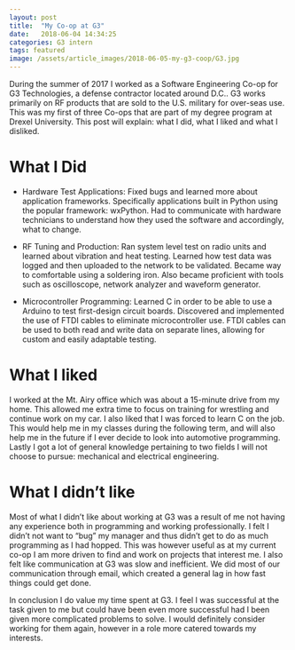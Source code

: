 ```yaml
---
layout: post
title:  "My Co-op at G3"
date:   2018-06-04 14:34:25
categories: G3 intern
tags: featured
image: /assets/article_images/2018-06-05-my-g3-coop/G3.jpg
---
```

During the summer of 2017 I worked as a Software Engineering Co-op for G3 Technologies, a defense contractor located around D.C.. G3 works primarily on RF products that are sold to the U.S. military for over-seas use. This was my first of three Co-ops that are part of my degree program at Drexel University. This post will explain: what I did, what I liked and what I disliked.

# What I Did


* Hardware Test Applications: Fixed bugs and learned more about application frameworks. Specifically applications built in Python using the popular framework: wxPython. Had to communicate with hardware technicians to understand how they used the software and accordingly, what to change.

* RF Tuning and Production: Ran system level test on radio units and learned about vibration and heat testing. Learned how test data was logged and then uploaded to the network to be validated. Became way to comfortable using a soldering iron. Also became proficient with tools such as oscilloscope, network analyzer and waveform generator. 

* Microcontroller Programming: Learned C in order to be able to use a Arduino to test first-design circuit boards. Discovered and implemented the use of FTDI cables to eliminate microcontroller use. FTDI cables can be used to both read and write data on separate lines, allowing for custom and easily adaptable testing.

# What I liked


I worked at the Mt. Airy office which was about a 15-minute drive from my home. This allowed me extra time to focus on training for wrestling and continue work on my car. I also liked that I was forced to learn C on the job. This would help me in my classes during the following term, and will also help me in the future if I ever decide to look into automotive programming. Lastly I got a lot of general knowledge pertaining to two fields I will not choose to pursue: mechanical and electrical engineering.

# What I didn’t like


Most of what I didn’t like about working at G3 was a result of me not having any experience both in programming and working professionally. I felt I didn’t not want to “bug” my manager and thus didn’t get to do as much programming as I had hopped. This was however useful as at my current co-op I am more driven to find and work on projects that interest me. I also felt like communication at G3 was slow and inefficient. We did most of our communication through email, which created a general lag in how fast things could get done.

In conclusion I do value my time spent at G3. I feel I was successful at the task given to me but could have been even more successful had I been given more complicated problems to solve. I would definitely consider working for them again, however in a role more catered towards my interests.


